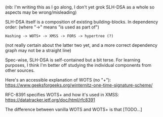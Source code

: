 (nb: I'm writing this as I go along, I don't yet grok SLH-DSA as a whole so aspects may be wrong/misleading)

SLH-DSA itself is a composition of existing building-blocks. In dependency order: (where "->" means "is used as part of")

```
Hashing -> WOTS+ -> XMSS -> FORS -> hypertree (?)
```

(not really certain about the latter two yet, and a more correct dependency graph may not be a straight line)

Spec-wise, SLH-DSA is self-contained but a bit terse. For learning purposes, I think I'm better off studying the individual components from other sources.

Here's an accessible explanation of WOTS (no "+"): https://www.geeksforgeeks.org/winternitz-one-time-signature-scheme/

RFC-8391 specifies WOTS+ and how it's used in XMSS: https://datatracker.ietf.org/doc/html/rfc8391

The difference between vanilla WOTS and WOTS+ is that [TODO...]
